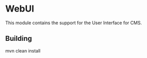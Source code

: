 # WebUI
This module contains the support for the User Interface for CMS.

## Building
  mvn clean install 

